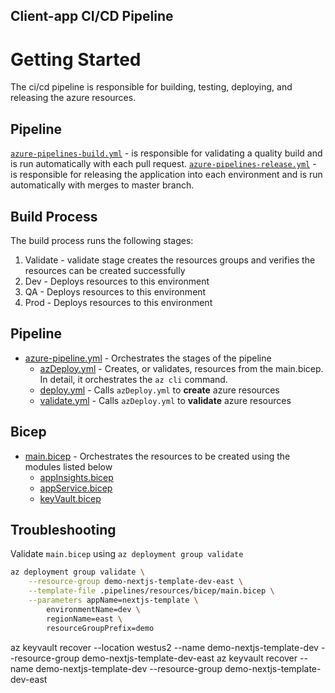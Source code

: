 ## Client-app CI/CD Pipeline

# Getting Started

The ci/cd pipeline is responsible for building, testing, deploying, and releasing the azure resources.

## Pipeline

[`azure-pipelines-build.yml`](/.pipelines/app/azure-pipeline-build.yml) - is responsible for validating a quality build and is run automatically with each pull request.
[`azure-pipelines-release.yml`](/.pipelines/app/azure-pipelines-release.yml) - is responsible for releasing the application into each environment and is run automatically with merges to master branch.

## Build Process

The build process runs the following stages:

1. Validate - validate stage creates the resources groups and verifies the resources can be created successfully
2. Dev - Deploys resources to this environment
3. QA - Deploys resources to this environment
4. Prod - Deploys resources to this environment

## Pipeline

- [azure-pipeline.yml](/.pipelines/resources/azure-pipelines.yml) - Orchestrates the stages of the pipeline
  - [azDeploy.yml](/.pipelines/resources/templates/azDeploy.yml) - Creates, or validates, resources from the main.bicep. In detail, it orchestrates the `az cli` command.
  - [deploy.yml](/.pipelines/resources/templates/deploy.yml) - Calls `azDeploy.yml` to **create** azure resources
  - [validate.yml](/.pipelines/resources/templates/validate.yml) - Calls `azDeploy.yml` to **validate** azure resources

## Bicep

- [main.bicep](/.pipelines/resources/bicep/main.bicep) - Orchestrates the resources to be created using the modules listed below
  - [appInsights.bicep](/.pipelines/resources/bicep/appInsights.bicep)
  - [appService.bicep](/.pipelines/resources/bicep/appService.bicep)
  - [keyVault.bicep](/.pipelines/resources/bicep/keyVault.bicep)

## Troubleshooting

Validate `main.bicep` using `az deployment group validate`

```bash
az deployment group validate \
    --resource-group demo-nextjs-template-dev-east \
    --template-file .pipelines/resources/bicep/main.bicep \
    --parameters appName=nextjs-template \
        environmentName=dev \
        regionName=east \
        resourceGroupPrefix=demo
```

az keyvault recover --location westus2 --name demo-nextjs-template-dev --resource-group demo-nextjs-template-dev-east
az keyvault recover --name demo-nextjs-template-dev --resource-group demo-nextjs-template-dev-east
